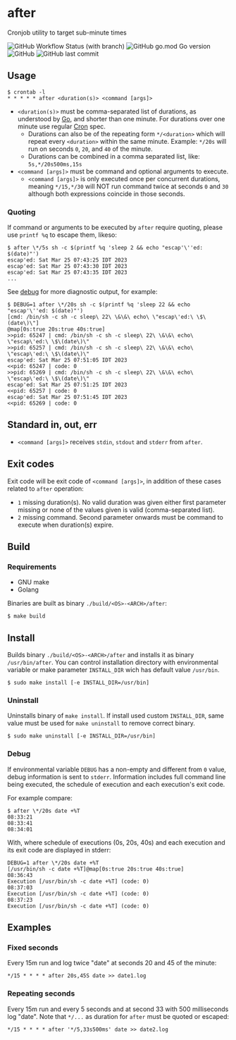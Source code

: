 # after
Cronjob utility to target sub-minute times

![GitHub Workflow Status (with branch)](https://img.shields.io/github/actions/workflow/status/dberstein/after/go.yml?branch=main) ![GitHub go.mod Go version](https://img.shields.io/github/go-mod/go-version/dberstein/after) ![GitHub](https://img.shields.io/github/license/dberstein/after) ![GitHub last commit](https://img.shields.io/github/last-commit/dberstein/after)

## Usage

    $ crontab -l
    * * * * * after <duration(s)> <command [args]>

- `<duration(s)>` must be comma-separated list of durations, as understood by <a href="https://pkg.go.dev/time#ParseDuration">Go</a>, and shorter than one minute. For durations over one minute use regular <a href="https://en.wikipedia.org/wiki/Cron#Overview">Cron</a> spec.
  - Durations can also be of the repeating form `*/<duration>` which will repeat every `<duration>` within the same minute. Example: `*/20s` will run on seconds `0`, `20`, and `40` of the minute.
  - Durations can be combined in a comma separated list, like: `5s,*/20s500ms,15s`
- `<command [args]>` must be command and optional arguments to execute.
  - `<command [args]>` is only executed once per concurrent durations, meaning `*/15,*/30` will NOT run command twice at seconds `0` and `30` although both expressions coincide in those seconds.

### Quoting

If command or arguments to be executed by `after` require quoting, please use `printf %q` to escape them, likeso:


    $ after \*/5s sh -c $(printf %q 'sleep 2 && echo "escap'\''ed: $(date)"')
    escap'ed: Sat Mar 25 07:43:25 IDT 2023
    escap'ed: Sat Mar 25 07:43:30 IDT 2023
    escap'ed: Sat Mar 25 07:43:35 IDT 2023
    ...

See [debug](#debug) for more diagnostic output, for example:

    $ DEBUG=1 after \*/20s sh -c $(printf %q 'sleep 22 && echo "escap'\''ed: $(date)"')
    [cmd: /bin/sh -c sh -c sleep\ 22\ \&\&\ echo\ \"escap\'ed:\ \$\(date\)\"]
    @map[0s:true 20s:true 40s:true]
    >>pid: 65247 | cmd: /bin/sh -c sh -c sleep\ 22\ \&\&\ echo\ \"escap\'ed:\ \$\(date\)\"
    >>pid: 65257 | cmd: /bin/sh -c sh -c sleep\ 22\ \&\&\ echo\ \"escap\'ed:\ \$\(date\)\"
    escap'ed: Sat Mar 25 07:51:05 IDT 2023
    <<pid: 65247 | code: 0
    >>pid: 65269 | cmd: /bin/sh -c sh -c sleep\ 22\ \&\&\ echo\ \"escap\'ed:\ \$\(date\)\"
    escap'ed: Sat Mar 25 07:51:25 IDT 2023
    <<pid: 65257 | code: 0
    escap'ed: Sat Mar 25 07:51:45 IDT 2023
    <<pid: 65269 | code: 0

## Standard in, out, err

- `<command [args]>` receives `stdin`, `stdout` and `stderr` from `after`.

## Exit codes

Exit code will be exit code of `<command [args]>`, in addition of these cases related to `after` operation:

- `1` missing duration(s). No valid duration was given either first parameter missing or none of the values given is valid (comma-separated list).
- `2` missing command. Second parameter onwards must be command to execute when duration(s) expire.

## Build

### Requirements

- GNU make
- Golang

Binaries are built as binary `./build/<OS>-<ARCH>/after`:

    $ make build

## Install

Builds binary `./build/<OS>-<ARCH>/after` and installs it as binary `/usr/bin/after`. You can control installation directory with environmental variable or make parameter `INSTALL_DIR` wich has default value `/usr/bin`.

    $ sudo make install [-e INSTALL_DIR=/usr/bin]

### Uninstall

Uninstalls binary of `make install`. If install used custom `INSTALL_DIR`, same value must be used for `make uninstall` to remove correct binary.

    $ sudo make uninstall [-e INSTALL_DIR=/usr/bin]

### Debug

If environmental variable `DEBUG` has a non-empty and different from `0` value, debug information is sent to `stderr`. Information includes full command line being executed, the schedule of execution and each execution's exit code.

For example compare:

    $ after \*/20s date +%T
    08:33:21
    08:33:41
    08:34:01

With, where schedule of executions (0s, 20s, 40s) and each execution and its exit code are displayed in stderr:

    DEBUG=1 after \*/20s date +%T
    [/usr/bin/sh -c date +%T]@map[0s:true 20s:true 40s:true]
    08:36:43
    Execution [/usr/bin/sh -c date +%T] (code: 0)
    08:37:03
    Execution [/usr/bin/sh -c date +%T] (code: 0)
    08:37:23
    Execution [/usr/bin/sh -c date +%T] (code: 0)

## Examples

### Fixed seconds

Every 15m run and log twice "date" at seconds 20 and 45 of the minute:

    */15 * * * * after 20s,45S date >> date1.log

### Repeating seconds

Every 15m run and every 5 seconds and at second 33 with 500 milliseconds log "date". Note that `*/...` as duration for `after` must be quoted or escaped:

    */15 * * * * after '*/5,33s500ms' date >> date2.log
